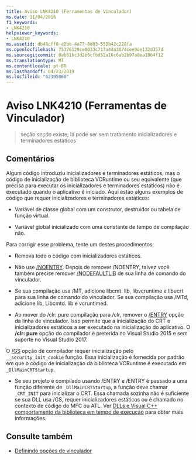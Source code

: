 ```yaml
---
title: Aviso LNK4210 (Ferramentas de Vinculador)
ms.date: 11/04/2016
f1_keywords:
- LNK4210
helpviewer_keywords:
- LNK4210
ms.assetid: db48cff8-a2be-4a77-8d03-552b42c228fa
ms.openlocfilehash: 75376129ce0033c717a4da3074cee9de132d357d
ms.sourcegitcommit: 0ab61bc3d2b6cfbd52a16c6ab2b97a8ea1864f12
ms.translationtype: MT
ms.contentlocale: pt-BR
ms.lasthandoff: 04/23/2019
ms.locfileid: "62395060"
---
```

# <a name="linker-tools-warning-lnk4210"></a>Aviso LNK4210 (Ferramentas de Vinculador)

> seção *seção* existe; lá pode ser sem tratamento inicializadores e terminadores estáticos

## <a name="remarks"></a>Comentários

Algum código introduziu inicializadores e terminadores estáticos, mas o código de inicialização de biblioteca VCRuntime ou seu equivalente (que precisa para executar os inicializadores e terminadores estáticos) não é executado quando o aplicativo é iniciado. Aqui estão alguns exemplos de código que requer inicializadores e terminadores estáticos:

- Variável de classe global com um construtor, destruidor ou tabela de função virtual.

- Variável global inicializado com uma constante de tempo de compilação não.

Para corrigir esse problema, tente um destes procedimentos:

- Remova todo o código com inicializadores estáticos.

- Não use [/NOENTRY](../../build/reference/noentry-no-entry-point.md). Depois de remover /NOENTRY, talvez você também precise remover [/NODEFAULTLIB](../../build/reference/nodefaultlib-ignore-libraries.md) de sua linha de comando do vinculador.

- Se sua compilação usa /MT, adicione libcmt. lib, libvcruntime e libucrt para sua linha de comando do vinculador. Se sua compilação usa /MTd, adicione lib, Libcmtd. lib e vcruntimed.

- Ao mover do /clr: pure compilação para /clr, remover o [/ENTRY](../../build/reference/entry-entry-point-symbol.md) opção da linha de vinculador. Isso permite que a inicialização do CRT e inicializadores estáticos a ser executado na inicialização do aplicativo. O **/clr: pure** opção do compilador é preterida no Visual Studio 2015 e sem suporte no Visual Studio 2017.

O [/GS](../../build/reference/gs-buffer-security-check.md) opção de compilador requer inicialização pelo `__security_init_cookie` função. Essa inicialização é fornecida por padrão em que o código de inicialização da biblioteca VCRuntime é executado em `_DllMainCRTStartup`.

- Se seu projeto é compilado usando /ENTRY e /ENTRY é passado a uma função diferente de `_DllMainCRTStartup`, a função deve chamar `_CRT_INIT` para inicializar o CRT. Essa chamada sozinha não é suficiente se sua DLL usa /GS, requer inicializadores estáticos ou é chamado no contexto de código do MFC ou ATL. Ver [DLLs e Visual C++ comportamento da biblioteca em tempo de execução](../../build/run-time-library-behavior.md) para obter mais informações.

## <a name="see-also"></a>Consulte também

- [Definindo opções de vinculador](../../build/reference/linking.md)
